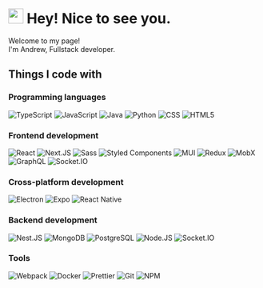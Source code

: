 <div>
      <h1>
        <img src="https://emojis.slackmojis.com/emojis/images/1531849430/4246/blob-sunglasses.gif?1531849430" width="30" />
        Hey! Nice to see you.
      </h1>
      <p>
        Welcome to my page! <br />
        I'm Andrew, Fullstack developer.
      </p>
      <h2>Things I code with</h2>
      <div>
        <h3>Programming languages</h3>
        <div>
          <img
            alt="TypeScript"
            src="https://img.shields.io/badge/-TypeScript-45b8d8?style=flat-square&logo=typescript&logoColor=white"
          />
          <img
            alt="JavaScript"
            src="https://img.shields.io/badge/-JavaScript-43abc8?style=flat-square&logo=javascript&logoColor=white"
          />
          <img
            alt="Java"
            src="https://img.shields.io/badge/-Java-40a1bc?style=flat-square&logo=coffeescript&logoColor=white"
          />
          <img alt="Python" src="https://img.shields.io/badge/Python-3a90a8?style=flat-square&logo=python&logoColor=white" />
          <img alt="CSS" src="https://img.shields.io/badge/-CSS-317d92?style=flat-square&logo=css3&logoColor=white" />
          <img alt="HTML5" src="https://img.shields.io/badge/-HTML5-265b6a?style=flat-square&logo=html5&logoColor=white" />
        </div>
      </div>
      <div>
        <h3>Frontend development</h3>
        <div>
          <img alt="React" src="https://img.shields.io/badge/-React-69b2fd?style=flat-square&logo=react&logoColor=white" />
          <img
            alt="Next.JS"
            src="https://img.shields.io/badge/Next.js-63a4e7?style=flat-square&logo=nextdotjs&logoColor=white"
          />
          <img alt="Sass" src="https://img.shields.io/badge/-Sass-5b94cf?style=flat-square&logo=sass&logoColor=white" />
          <img
            alt="Styled Components"
            src="https://img.shields.io/badge/-Styled_Components-4888ca?style=flat-square&logo=styled-components&logoColor=white"
          />
          <img alt="MUI" src="https://img.shields.io/badge/-MUI-3e78b2?style=flat-square&logo=mui&logoColor=white" />
          <img alt="Redux" src="https://img.shields.io/badge/-Redux-2e71b5?style=flat-square&logo=redux&logoColor=white" />
          <img alt="MobX" src="https://img.shields.io/badge/-MobX-29639f?style=flat-square&logo=mobx&logoColor=white" />
          <img
            alt="GraphQL"
            src="https://img.shields.io/badge/-GraphQL-155aa0?style=flat-square&logo=graphql&logoColor=white"
          />
          <img
            alt="Socket.IO"
            src="https://img.shields.io/badge/-Socket.IO-134f8c?style=flat-square&logo=socket.io&logoColor=white"
          />
        </div>
      </div>
      <div>
        <h3>Cross-platform development</h3>
        <div>
          <img
            alt="Electron"
            src="https://img.shields.io/badge/Electron-2e7e94?style=flat-square&logo=electron&logoColor=white"
          />
          <img alt="Expo" src="https://img.shields.io/badge/Expo-276c7f?style=flat-square&logo=expo&logoColor=white" />
          <img
            alt="React Native"
            src="https://img.shields.io/badge/React_Native-1d5767.svg?style=flat-square&logo=react&logoColor=white"
          />
        </div>
      </div>
      <div>
        <h3>Backend development</h3>
        <div>
          <img
            alt="Nest.JS"
            src="https://img.shields.io/badge/-Nest.JS-2acb6d?style=flat-square&logo=nestjs&logoColor=white"
          />
          <img
            alt="MongoDB"
            src="https://img.shields.io/badge/-MongoDB-26b863?style=flat-square&logo=mongodb&logoColor=white"
          />
          <img
            alt="PostgreSQL"
            src="https://img.shields.io/badge/-PostgreSQL-239c55?style=flat-square&logo=postgresql&logoColor=white"
          />
          <img
            alt="Node.JS"
            src="https://img.shields.io/badge/-Node.JS-178745?style=flat-square&logo=Node.js&logoColor=white"
          />
          <img
            alt="Socket.IO"
            src="https://img.shields.io/badge/-Socket.IO-277447?style=flat-square&logo=socket.io&logoColor=black"
          />
        </div>
      </div>
      <div>
        <h3>Tools</h3>
        <div>
          <img
            alt="Webpack"
            src="https://img.shields.io/badge/-Webpack-8DD6F9?style=flat-square&logo=webpack&logoColor=white"
          />
          <img
            alt="Docker"
            src="https://img.shields.io/badge/-Docker-46a2f1?style=flat-square&logo=docker&logoColor=white"
          />
          <img
            alt="Prettier"
            src="https://img.shields.io/badge/-Prettier-F7B93E?style=flat-square&logo=prettier&logoColor=white"
          />
          <img alt="Git" src="https://img.shields.io/badge/-Git-F05032?style=flat-square&logo=git&logoColor=white" />
          <img alt="NPM" src="https://img.shields.io/badge/-NPM-CB3837?style=flat-square&logo=npm&logoColor=white" />
        </div>
      </div>
    </div>
